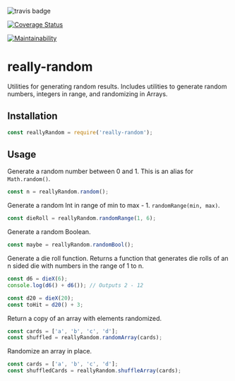![travis badge](https://travis-ci.org/soggybag/really-random.svg?branch=master)

[![Coverage Status](https://coveralls.io/repos/github/soggybag/really-random/badge.svg?branch=master)](https://coveralls.io/github/soggybag/really-random?branch=master)

[![Maintainability](https://api.codeclimate.com/v1/badges/ddb65c2e91ad67ffb6c1/maintainability)](https://codeclimate.com/github/soggybag/really-random/maintainability)

# really-random

Utilities for generating random results. Includes utilities to generate
random numbers, integers in range, and randomizing in Arrays. 

## Installation

```JavaScript
const reallyRandom = require('really-random');
```

## Usage

Generate a random number between 0 and 1. This is an alias for `Math.random()`.

```JavaScript
const n = reallyRandom.random();
```

Generate a random Int in range of min to max - 1. `randomRange(min, max)`.

```JavaScript
const dieRoll = reallyRandom.randomRange(1, 6);
```

Generate a random Boolean.

```JavaScript
const maybe = reallyRandom.randomBool();
```

Generate a die roll function. Returns a function that generates die rolls of
an n sided die with numbers in the range of 1 to n.

```JavaScript
const d6 = dieX(6);
console.log(d6() + d6()); // Outputs 2 - 12

const d20 = dieX(20);
const toHit = d20() + 3;
```

Return a copy of an array with elements randomized.

```JavaScript
const cards = ['a', 'b', 'c', 'd'];
const shuffled = reallyRandom.randomArray(cards);
```

Randomize an array in place.

```JavaScript
const cards = ['a', 'b', 'c', 'd'];
const shuffledCards = reallyRandom.shuffleArray(cards);
```
